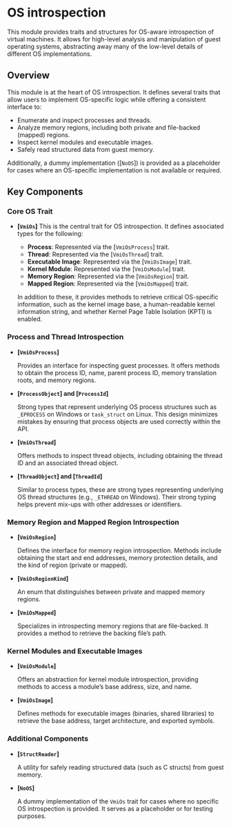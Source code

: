 # OS introspection

This module provides traits and structures for OS-aware introspection of
virtual machines. It allows for high-level analysis and manipulation of
guest operating systems, abstracting away many of the low-level details of
different OS implementations.

## Overview

This module is at the heart of OS introspection. It defines several traits that
allow users to implement OS-specific logic while offering a consistent interface
to:
- Enumerate and inspect processes and threads.
- Analyze memory regions, including both private and file-backed (mapped) regions.
- Inspect kernel modules and executable images.
- Safely read structured data from guest memory.

Additionally, a dummy implementation ([`NoOS`]) is provided as a placeholder for
cases where an OS-specific implementation is not available or required.

## Key Components

### Core OS Trait
- **[`VmiOs`]**
  This is the central trait for OS introspection. It defines associated types
  for the following:
  - **Process**: Represented via the [`VmiOsProcess`] trait.
  - **Thread**: Represented via the [`VmiOsThread`] trait.
  - **Executable Image**: Represented via the [`VmiOsImage`] trait.
  - **Kernel Module**: Represented via the [`VmiOsModule`] trait.
  - **Memory Region**: Represented via the [`VmiOsRegion`] trait.
  - **Mapped Region**: Represented via the [`VmiOsMapped`] trait.

  In addition to these, it provides methods to retrieve critical OS-specific
  information, such as the kernel image base, a human-readable kernel
  information string, and whether Kernel Page Table Isolation (KPTI) is enabled.

### Process and Thread Introspection
- **[`VmiOsProcess`]**

  Provides an interface for inspecting guest processes. It offers methods to
  obtain the process ID, name, parent process ID, memory translation roots,
  and memory regions.

- **[`ProcessObject`] and [`ProcessId`]**

  Strong types that represent underlying OS process structures such as
  `_EPROCESS` on Windows or `task_struct` on Linux. This design minimizes
  mistakes by ensuring that process objects are used correctly within the API.

- **[`VmiOsThread`]**

  Offers methods to inspect thread objects, including obtaining the
  thread ID and an associated thread object.

- **[`ThreadObject`] and [`ThreadId`]**

  Similar to process types, these are strong types representing underlying
  OS thread structures (e.g., `_ETHREAD` on Windows). Their strong typing helps
  prevent mix-ups with other addresses or identifiers.

### Memory Region and Mapped Region Introspection
- **[`VmiOsRegion`]**

  Defines the interface for memory region introspection. Methods include
  obtaining the start and end addresses, memory protection details, and the
  kind of region (private or mapped).

- **[`VmiOsRegionKind`]**

  An enum that distinguishes between private and mapped memory regions.

- **[`VmiOsMapped`]**

  Specializes in introspecting memory regions that are file-backed. It provides
  a method to retrieve the backing file’s path.

### Kernel Modules and Executable Images
- **[`VmiOsModule`]**

  Offers an abstraction for kernel module introspection, providing methods to
  access a module’s base address, size, and name.

- **[`VmiOsImage`]**

  Defines methods for executable images (binaries, shared libraries) to retrieve
  the base address, target architecture, and exported symbols.

### Additional Components
- **[`StructReader`]**

  A utility for safely reading structured data (such as C structs) from guest
  memory.

- **[`NoOS`]**

  A dummy implementation of the `VmiOs` trait for cases where no specific OS
  introspection is provided. It serves as a placeholder or for testing purposes.
